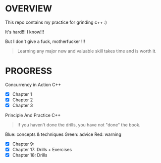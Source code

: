 # OVERVIEW
This repo contains my practice for grinding c++ :) 

It's hard!!! I know!!!

But I don't give a fuck, motherfucker !!!

> Learning any major new and valuable skill takes time and is worth it.

# PROGRESS
Concurrency in Action C++
- [x] Chapter 1
- [x] Chapter 2
- [x] Chapter 3

Principle And Practice C++
> If you haven't done the drills, you have not "done" the book.

Blue: concepts & techniques
Green: advice
Red: warning

- [x] Chapter 9:
- [x] Chapter 17: Drills + Exercises
- [x] Chapter 18: Drills
